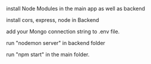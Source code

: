 install Node Modules in the main app as well as backend

install cors, express, node in Backend

add your Mongo connection string to .env file.

run "nodemon server" in backend folder

run "npm start" in the main folder.
